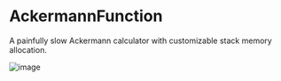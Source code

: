 # AckermannFunction
A painfully slow Ackermann calculator with customizable stack memory allocation.

![image](https://user-images.githubusercontent.com/12353675/151446757-fd1aecaf-fa1c-4901-ae35-9be4b14e68b6.png)
